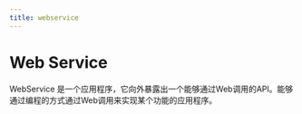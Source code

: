 ```yaml
---
title: webservice
---
```


# Web Service
WebService 是一个应用程序，它向外暴露出一个能够通过Web调用的API。能够通过编程的方式通过Web调用来实现某个功能的应用程序。